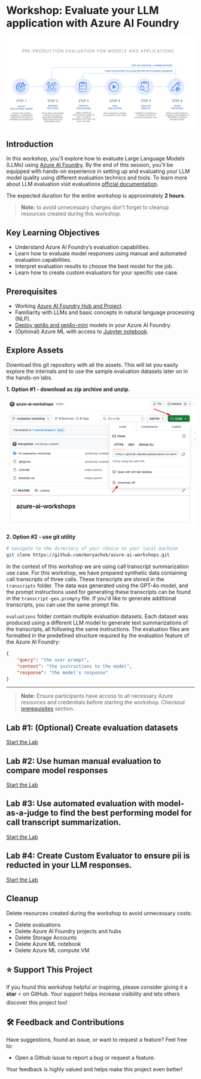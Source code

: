 # Workshop: Evaluate your LLM application with Azure AI Foundry

![Diagram of pre-production evaluation for models and applications with the six steps.](assets/readme.eval-flow.png)

## Introduction
In this workshop, you'll explore how to evaluate Large Language Models (LLMs) using [Azure AI Foundry](https://azure.microsoft.com/en-us/products/ai-foundry). By the end of this session, you'll be equipped with hands-on experience in setting up and evaluating your LLM model quality using different evaluation technics and tools.
To learn more about LLM evaluation visit evaluations [official documentation](https://learn.microsoft.com/en-us/azure/ai-studio/concepts/evaluation-approach-gen-ai).

The expected duration for the entire workshop is approximately **2 hours**.

> **Note:** to avoid unnecessary charges don't forget to cleanup resources created during this workshop.

## Key Learning Objectives
- Understand Azure AI Foundry’s evaluation capabilities.
- Learn how to evaluate model responses using manual and automated evaluation capabilities.
- Interpret evaluation results to choose the best model for the job.
- Learn how to create custom evaluators for your specific use case.

## Prerequisites
- Working [Azure AI Foundry Hub and Project](https://learn.microsoft.com/en-us/azure/ai-studio/how-to/create-azure-ai-resource?tabs=portal).
- Familiarity with LLMs and basic concepts in natural language processing (NLP).
- [Deploy gpt4o and gpt4o-mini](https://learn.microsoft.com/en-us/azure/ai-studio/how-to/deploy-models-openai) models in your Azure AI Foundry.
- (Optional) Azure ML with access to [Jupyter notebook](https://learn.microsoft.com/en-us/azure/machine-learning/how-to-run-jupyter-notebooks?view=azureml-api-2).

## Explore Assets

Download this git repository with all the assets. 
This will let you easily explore the internals and to use the sample evaluation datasets later on in the hands-on labs.

**1. Option #1 - download as zip archive and unzip.**

![alt text](assets/download-zip.png)

**2. Option #2 - use git utility**

```bash
# navigate to the directory of your choice on your local machine
git clone https://github.com/moryachok/azure-ai-workshops.git
```

In the context of this workshop we are using call transcript summarization use case.
For this workshop, we have prepared synthetic data containing call transcripts of three calls. These transcripts are stored in the `transcripts` folder. The data was generated using the GPT-4o model, and the prompt instructions used for generating these transcripts can be found in the `transcript-gen.prompty` file. If you'd like to generate additional transcripts, you can use the same prompt file.

`evaluations` folder contain multiple evaluation datasets. Each dataset was produced using a different LLM model to generate text summarizations of the transcripts, all following the same instructions. The evaluation files are formatted in the predefined structure required by the evaluation feature of the Azure AI Foundry:

```json
{
    "query": "the user prompt",
    "context": "the instructions to the model",
    "response": "the model's response"
}
```
---

> **Note:** Ensure participants have access to all necessary Azure resources and credentials before starting the workshop. Checkout [prerequisites](#prerequisites) section.

## Lab #1: (Optional) Create evaluation datasets
[Start the Lab](./lab1_create_evaluation_datasets.md)

## Lab #2: Use human manual evaluation to compare model responses

[Start the Lab](./lab2_manual_evaluation.md)

## Lab #3: Use automated evaluation with model-as-a-judge to find the best performing model for call transcript summarization.

[Start the Lab](./lab3_automated_evaluations.md)


## Lab #4: Create Custom Evaluator to ensure pii is reducted in your LLM responses.

[Start the Lab](./lab4_custom_evaluator.md)

## Cleanup

Delete resources created during the workshop to avoid unnecessary costs:
  - Delete evaluations
  - Delete Azure AI Foundry projects and hubs
  - Delete Storage Accounts
  - Delete Azure ML notebook
  - Delete Azure ML compute VM


## ⭐ Support This Project

If you found this workshop helpful or inspiring, please consider giving it a **star** ⭐ on GitHub. Your support helps increase visibility and lets others discover this project too!

## 🛠️ Feedback and Contributions

Have suggestions, found an issue, or want to request a feature? Feel free to:

- Open a Github issue to report a bug or request a feature.

Your feedback is highly valued and helps make this project even better!
